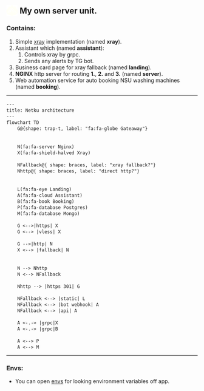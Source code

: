 <link
  href="https://cdnjs.cloudflare.com/ajax/libs/font-awesome/6.5.1/css/all.min.css"
  rel="stylesheet"
/>

## <img src="./services/landing/public/img/netku-dark.svg" alt="Netku logo" width="30px" style="position: relative;top: 6px;"/> My own server unit.

### Contains:

1. Simple [xray](https://github.com/XTLS/Xray-core) implementation (named **xray**).
2. Assistant which (named **assistant**):
   1. Controls xray by grpc.
   2. Sends any alerts by TG bot.
3. Business card page for xray fallback (named **landing**).
4. **NGINX** http server for routing **1.**, **2.** and **3.** (named **server**).
5. Web automation service for auto booking NSU washing machines (named **booking**).

---

```mermaid
---
title: Netku architecture
---
flowchart TD
    G@{shape: trap-t, label: "fa:fa-globe Gateaway"}


    N(fa:fa-server Nginx)
    X(fa:fa-shield-halved Xray)

    NFallback@{ shape: braces, label: "xray fallback?"}
    Nhttp@{ shape: braces, label: "direct http?"}


    L(fa:fa-eye Landing)
    A(fa:fa-cloud Assistant)
    B(fa:fa-book Booking)
    P(fa:fa-database Postgres)
    M(fa:fa-database Mongo)

    G <-->|https| X
    G <--> |vless| X

    G -->|http| N
    X <--> |fallback| N


    N --> Nhttp
    N <--> NFallback

    Nhttp --> |https 301| G

    NFallback <--> |static| L
    NFallback <--> |bot webhook| A
    NFallback <--> |api| A

    A <-.-> |grpc|X
    A <-.-> |grpc|B

    A <--> P
    A <--> M
```

---

### Envs:

- You can open [envs](./.env.example) for looking environment variables off app.
